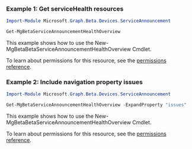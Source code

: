 ### Example 1: Get serviceHealth resources

```powershellImport-Module Microsoft.Graph.Beta.Devices.ServiceAnnouncement

Get-MgBetaServiceAnnouncementHealthOverview
```
This example shows how to use the New-MgBetaBetaServiceAnnouncementHealthOverview Cmdlet.
To learn about permissions for this resource, see the [permissions reference](/graph/permissions-reference).

### Example 2: Include navigation property issues

```powershellImport-Module Microsoft.Graph.Beta.Devices.ServiceAnnouncement

Get-MgBetaServiceAnnouncementHealthOverview -ExpandProperty "issues"
```
This example shows how to use the New-MgBetaBetaServiceAnnouncementHealthOverview Cmdlet.
To learn about permissions for this resource, see the [permissions reference](/graph/permissions-reference).

